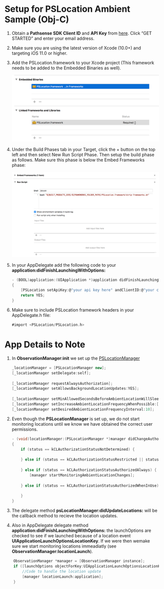 # Setup for PSLocation Ambient Sample (Obj-C)

1. Obtain a **Pathsense SDK Client ID** and **API Key** from [here](https://pathsense.com/). Click “GET STARTED” and enter your email address.

2. Make sure you are using the latest version of Xcode (10.0+) and targeting iOS 11.0 or higher.

3. Add the PSLocation.framework to your Xcode project (This framework needs to be added to the Embedded Binaries as well).

	![Screenshot1](../frameworks.png?raw=true "")

4. Under the Build Phases tab in your Target, click the + button on the top left and then select New Run Script Phase. Then setup the build phase as follows. Make sure this phase is below the Embed Frameworks phase:

	![Screenshot2](../RunScript.png?raw=true "")

5. In your AppDelegate add the following code to your **application:didFinishLaunchingWithOptions:**

    ```groovy
	- (BOOL)application:(UIApplication *)application didFinishLaunchingWithOptions:(NSDictionary *)launchOptions
	{
		[PSLocation setApiKey:@"your api key here" andClientID:@"your client ID"];
    	return YES;
	}
	```

6. Make sure to include PSLocation framework headers in your AppDelegate.h file:

    ```groovy
	#import <PSLocation/PSLocation.h>
	```

# App Details to Note

1. In **ObservationManager:init** we set up the [PSLocationManager](https://developer.pathsense.com/sites/pathsensedeveloperportal.dd/files/documentation/ios/sdk/location/1.2/interface_p_s_location_manager.html) 
    
    ```groovy
    _locationManager = [PSLocationManager new];
    [_locationManager setDelegate:self];
    
    [_locationManager requestAlwaysAuthorization];
    [_locationManager setAllowsBackgroundLocationUpdates:YES];

    [_locationManager setMinAllowedSecondsBeforeAmbientLocationWillSleep:[SettingsViewController allowedWakeTime]];
    [_locationManager setIncreaseAmbientLocationFrequencyWhenPossible:[SettingsViewController useIncreaseFrequencyWhenPossible]];
    [_locationManager setDesiredAmbientLocationFrequencyInterval:10];
	```

2. Even though the **PSLocationManager** is set up, we do not start monitoring locations until we know we have obtained the correct user permissions.
    
    ```groovy
    - (void)locationManager:(PSLocationManager *)manager didChangeAuthorizationStatus:(CLAuthorizationStatus)status
    {
        if (status == kCLAuthorizationStatusNotDetermined) {
            
        } else if (status == kCLAuthorizationStatusRestricted || status == kCLAuthorizationStatusDenied) {
            
        } else if (status == kCLAuthorizationStatusAuthorizedAlways) {
            [manager startMonitoringAmbientLocationChanges];
            
        } else if (status == kCLAuthorizationStatusAuthorizedWhenInUse) {

        }
    }
	```

    
3. The delegate method **psLocationManager:didUpdateLocations:** will be the callback method to recieve the location updates.

4. Also in AppDelegate delegate method **application:didFinishLaunchingWithOptions:** the launchOptions are checked to see if we launched because of a location event **UIApplicationLaunchOptionsLocationKey**. If we were then wemake sure we start monitoring locations immeadiatly (see **ObservationManager:locationLaunch**).
```groovy
    ObservationManager *manager = [ObservationManager instance];
    if ([launchOptions objectForKey:UIApplicationLaunchOptionsLocationKey]) {
        //Code to handle the location update
        [manager locationLaunch:application];
    }
```
